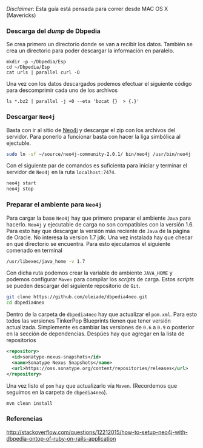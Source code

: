 *Disclaimer*: Esta guía está pensada para correr desde MAC OS X (Mavericks) 

### Descarga del *dump* de Dbpedia

Se crea primero un directorio donde se van a recibir los datos. También se crea un directorio para poder descargar la información en paralelo.

```{bash}
mkdir -p ~/Dbpedia/Esp
cd ~/Dbpedia/Esp
cat urls | parallel curl -O
```

Una vez con los datos descargados podemos efectuar el siguiente código para descomprimir cada uno de los archivos
```{bash}
ls *.bz2 | parallel -j +0 --eta 'bzcat {}  > {.}'
```

### Descargar `Neo4j`

Basta con ir al sitio de [Neo4j](http://www.neo4j.org/) y descargar el zip con los archivos del servidor. Para ponerlo a funcionar basta con hacer la liga simbólica al ejectuble. 

```bash
sudo ln -sf ~/source/neo4j-community-2.0.1/ bin/neo4j /usr/bin/neo4j
```

Con el siguiente par de comandos es suficienta para iniciar y terminar el servidor de `Neo4j` en la ruta `localhost:7474`.

```bash
neo4j start
neo4j stop
```


### Preparar el ambiente para `Neo4j`

Para cargar la base `Neo4j` hay que primero preparar el ambiente `Java` para hacerlo. `Neo4j` y ejecutable de carga no son compatibles con la versión 1.6. Para esto hay que descargar la versión más reciente de `Java` de la página de Oracle. No interesa la version 1.7 jdk. Una vez instalada hay que checar en qué directorio se encuentra. Para esto ejecutamos el siguiente comenado en terminal

```bash
/usr/libexec/java_home -v 1.7
```
Con dicha ruta podemos crear la variable de ambiente `JAVA_HOME` y podemos configurar `Maven` para compilar los *scripts* de carga. Estos *scripts* se pueden descargar del siguiente repositorio de `Git`.

```bash
git clone https://github.com/oleiade/dbpedia4neo.git
cd dbpedia4neo
```

Dentro de la carpeta de `dbpedia4neo` hay que actualizar el `pom.xml`. Para esto todos las versiones TinkerPop Blueprints tienen que tener versión actualizada. Simplemente es cambiar las versiones de `0.6` a `0.9` o posterior en la sección de dependencias. Despúes hay que agregar en la lista de repositorios 

```xml
<repository>
  <id>sonatype-nexus-snapshots</id>
  <name>Sonatype Nexus Snapshots</name>
  <url>https://oss.sonatype.org/content/repositories/releases</url>
</repository>
```

Una vez listo el `pom` hay que actualizarlo vía `Maven`. (Recordemos que seguimos en la carpeta de `dbpedia4neo`). 

```bash
mvn clean install
```


### Referencias

http://stackoverflow.com/questions/12212015/how-to-setup-neo4j-with-dbpedia-ontop-of-ruby-on-rails-application
